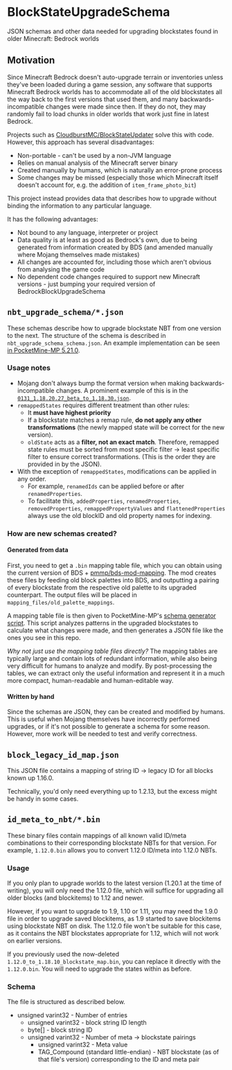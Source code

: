 # BlockStateUpgradeSchema
JSON schemas and other data needed for upgrading blockstates found in older Minecraft: Bedrock worlds

## Motivation

Since Minecraft Bedrock doesn't auto-upgrade terrain or inventories unless they've been loaded during a game session, any software that supports Minecraft Bedrock worlds has to accommodate all of the old blockstates all the way back to the first versions that used them, and many backwards-incompatible changes were made since then.
If they do not, they may randomly fail to load chunks in older worlds that work just fine in latest Bedrock.

Projects such as [CloudburstMC/BlockStateUpdater](https://github.com/CloudburstMC/BlockStateUpdater) solve this with code. However, this approach has several disadvantages:
- Non-portable - can't be used by a non-JVM language
- Relies on manual analysis of the Minecraft server binary
- Created manually by humans, which is naturally an error-prone process
- Some changes may be missed (especially those which Minecraft itself doesn't account for, e.g. the addition of `item_frame_photo_bit`)

This project instead provides data that describes how to upgrade without binding the information to any particular language.

It has the following advantages:
- Not bound to any language, interpreter or project
- Data quality is at least as good as Bedrock's own, due to being generated from information created by BDS (and amended manually where Mojang themselves made mistakes)
- All changes are accounted for, including those which aren't obvious from analysing the game code
- No dependent code changes required to support new Minecraft versions - just bumping your required version of BedrockBlockUpgradeSchema

## `nbt_upgrade_schema/*.json`
These schemas describe how to upgrade blockstate NBT from one version to the next. The structure of the schema is described in `nbt_upgrade_schema_schema.json`. An example implementation can be seen [in PocketMine-MP 5.21.0](https://github.com/pmmp/PocketMine-MP/blob/5.21.0/src/data/bedrock/block/upgrade/BlockStateUpgrader.php).

### Usage notes
- Mojang don't always bump the format version when making backwards-incompatible changes. A prominent example of this is in the [`0131_1.18.20.27_beta_to_1.18.30.json`](/nbt_upgrade_schema/0131_1.18.20.27_beta_to_1.18.30.json).
- `remappedStates` requires different treatment than other rules:
  - It **must have highest priority**
  - If a blockstate matches a remap rule, **do not apply any other transformations** (the newly mapped state will be correct for the new version).
  - `oldState` acts as a **filter, not an exact match**. Therefore, remapped state rules must be sorted from most specific filter -> least specific filter to ensure correct transformations. (This is the order they are provided in by the JSON).
- With the exception of `remappedStates`, modifications can be applied in any order.
  - For example, `renamedIds` can be applied before or after `renamedProperties`.
  - To facilitate this, `addedProperties`, `renamedProperties`, `removedProperties`, `remappedPropertyValues` and `flattenedProperties` always use the old blockID and old property names for indexing.

### How are new schemas created?

#### Generated from data
First, you need to get a `.bin` mapping table file, which you can obtain using the current version of BDS + [pmmp/bds-mod-mapping](https://github.com/pmmp/bds-mod-mapping). The mod creates these files by feeding old block palettes into BDS, and outputting a pairing of every blockstate from the respective old palette to its upgraded counterpart. The output files will be placed in `mapping_files/old_palette_mappings`.

A mapping table file is then given to PocketMine-MP's [schema generator script](https://github.com/pmmp/PocketMine-MP/blob/stable/tools/blockstate-upgrade-schema-utils.php). This script analyzes patterns in the upgraded blockstates to calculate what changes were made, and then generates a JSON file like the ones you see in this repo.

*Why not just use the mapping table files directly?* The mapping tables are typically large and contain lots of redundant information, while also being very difficult for humans to analyze and modify. By post-processing the tables, we can extract only the useful information and represent it in a much more compact, human-readable and human-editable way.

#### Written by hand
Since the schemas are JSON, they can be created and modified by humans. This is useful when Mojang themselves have incorrectly performed upgrades, or if it's not possible to generate a schema for some reason. However, more work will be needed to test and verify correctness.

## `block_legacy_id_map.json`
This JSON file contains a mapping of string ID -> legacy ID for all blocks known up 1.16.0.

Technically, you'd only need everything up to 1.2.13, but the excess might be handy in some cases.

## `id_meta_to_nbt/*.bin`
These binary files contain mappings of all known valid ID/meta combinations to their corresponding blockstate NBTs for that version.
For example, `1.12.0.bin` allows you to convert 1.12.0 ID/meta into 1.12.0 NBTs.

### Usage
If you only plan to upgrade worlds to the latest version (1.20.1 at the time of writing), you will only need the 1.12.0 file, which will suffice for upgrading all older blocks (and blockitems) to 1.12 and newer.

However, if you want to upgrade to 1.9, 1.10 or 1.11, you may need the 1.9.0 file in order to upgrade saved blockitems, as 1.9 started to save blockitems using blockstate NBT on disk. The 1.12.0 file won't be suitable for this case, as it contains the NBT blockstates appropriate for 1.12, which will not work on earlier versions.

If you previously used the now-deleted `1.12.0_to_1.18.10_blockstate_map.bin`, you can replace it directly with the `1.12.0.bin`. You will need to upgrade the states within as before.

### Schema
The file is structured as described below.

- unsigned varint32 - Number of entries
  - unsigned varint32 - block string ID length
  - byte[] - block string ID
  - unsigned varint32 - Number of meta -> blockstate pairings
    - unsigned varint32 - Meta value
    - TAG_Compound (standard little-endian) - NBT blockstate (as of that file's version) corresponding to the ID and meta pair
